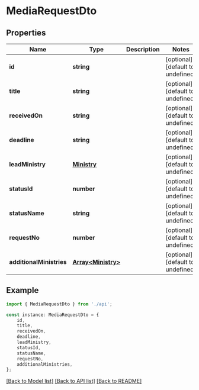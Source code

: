 # MediaRequestDto


## Properties

Name | Type | Description | Notes
------------ | ------------- | ------------- | -------------
**id** | **string** |  | [optional] [default to undefined]
**title** | **string** |  | [optional] [default to undefined]
**receivedOn** | **string** |  | [optional] [default to undefined]
**deadline** | **string** |  | [optional] [default to undefined]
**leadMinistry** | [**Ministry**](Ministry.md) |  | [optional] [default to undefined]
**statusId** | **number** |  | [optional] [default to undefined]
**statusName** | **string** |  | [optional] [default to undefined]
**requestNo** | **number** |  | [optional] [default to undefined]
**additionalMinistries** | [**Array&lt;Ministry&gt;**](Ministry.md) |  | [optional] [default to undefined]

## Example

```typescript
import { MediaRequestDto } from './api';

const instance: MediaRequestDto = {
    id,
    title,
    receivedOn,
    deadline,
    leadMinistry,
    statusId,
    statusName,
    requestNo,
    additionalMinistries,
};
```

[[Back to Model list]](../README.md#documentation-for-models) [[Back to API list]](../README.md#documentation-for-api-endpoints) [[Back to README]](../README.md)
